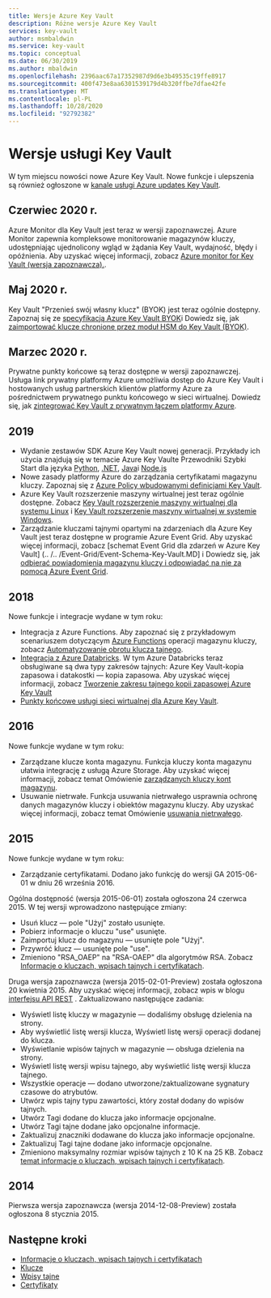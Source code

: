 ```yaml
---
title: Wersje Azure Key Vault
description: Różne wersje Azure Key Vault
services: key-vault
author: msmbaldwin
ms.service: key-vault
ms.topic: conceptual
ms.date: 06/30/2019
ms.author: mbaldwin
ms.openlocfilehash: 2396aac67a17352987d9d6e3b49535c19ffe8917
ms.sourcegitcommit: 400f473e8aa6301539179d4b320ffbe7dfae42fe
ms.translationtype: MT
ms.contentlocale: pl-PL
ms.lasthandoff: 10/28/2020
ms.locfileid: "92792382"
---
```

# <a name="key-vault-versions"></a>Wersje usługi Key Vault

W tym miejscu nowości nowe Azure Key Vault. Nowe funkcje i ulepszenia są również ogłoszone w [kanale usługi Azure updates Key Vault](https://azure.microsoft.com/updates/?category=security&query=Key%20vault).

## <a name="june-2020"></a>Czerwiec 2020 r.

Azure Monitor dla Key Vault jest teraz w wersji zapoznawczej.  Azure Monitor zapewnia kompleksowe monitorowanie magazynów kluczy, udostępniając ujednolicony wgląd w żądania Key Vault, wydajność, błędy i opóźnienia. Aby uzyskać więcej informacji, zobacz [Azure monitor for Key Vault (wersja zapoznawcza).](../../azure-monitor/insights/key-vault-insights-overview.md).

## <a name="may-2020"></a>Maj 2020 r.

Key Vault "Przenieś swój własny klucz" (BYOK) jest teraz ogólnie dostępny. Zapoznaj się ze [specyfikacją Azure Key Vault BYOK](../keys/byok-specification.md)i Dowiedz się, jak [zaimportować klucze chronione przez moduł HSM do Key Vault (BYOK)](../keys/hsm-protected-keys-byok.md).

## <a name="march-2020"></a>Marzec 2020 r.

Prywatne punkty końcowe są teraz dostępne w wersji zapoznawczej. Usługa link prywatny platformy Azure umożliwia dostęp do Azure Key Vault i hostowanych usług partnerskich klientów platformy Azure za pośrednictwem prywatnego punktu końcowego w sieci wirtualnej.  Dowiedz się, jak [zintegrować Key Vault z prywatnym łączem platformy Azure](private-link-service.md).

## <a name="2019"></a>2019

- Wydanie zestawów SDK Azure Key Vault nowej generacji. Przykłady ich użycia znajdują się w temacie Azure Key Vaulte Przewodniki Szybki Start dla języka [Python](../secrets/quick-create-python.md), [.NET](../secrets/quick-create-net.md), [Java](../secrets/quick-create-java.md)i [Node.js](../secrets/quick-create-node.md)
- Nowe zasady platformy Azure do zarządzania certyfikatami magazynu kluczy. Zapoznaj się z [Azure Policy wbudowanymi definicjami Key Vault](../policy-reference.md).
- Azure Key Vault rozszerzenie maszyny wirtualnej jest teraz ogólnie dostępne.  Zobacz [Key Vault rozszerzenie maszyny wirtualnej dla systemu Linux](../../virtual-machines/extensions/key-vault-linux.md) i [Key Vault rozszerzenie maszyny wirtualnej w systemie Windows](../../virtual-machines/extensions/key-vault-windows.md).
- Zarządzanie kluczami tajnymi opartymi na zdarzeniach dla Azure Key Vault jest teraz dostępne w programie Azure Event Grid. Aby uzyskać więcej informacji, zobacz [schemat Event Grid dla zdarzeń w Azure Key Vault] (.. /.. /Event-Grid/Event-Schema-Key-Vault.MD] i Dowiedz się, jak [odbierać powiadomienia magazynu kluczy i odpowiadać na nie za pomocą Azure Event Grid](event-grid-tutorial.md).

## <a name="2018"></a>2018

Nowe funkcje i integracje wydane w tym roku:

- Integracja z Azure Functions. Aby zapoznać się z przykładowym scenariuszem dotyczącym [Azure Functions](../../azure-functions/index.yml) operacji magazynu kluczy, zobacz [Automatyzowanie obrotu klucza tajnego](../secrets/tutorial-rotation.md). 
- [Integracja z Azure Databricks](/azure/databricks/scenarios/store-secrets-azure-key-vault). W tym Azure Databricks teraz obsługiwane są dwa typy zakresów tajnych: Azure Key Vault-kopia zapasowa i datakostki — kopia zapasowa. Aby uzyskać więcej informacji, zobacz [Tworzenie zakresu tajnego kopii zapasowej Azure Key Vault](/azure/databricks/security/secrets/secret-scopes#--create-an-azure-key-vault-backed-secret-scope)
- [Punkty końcowe usługi sieci wirtualnej dla Azure Key Vault](overview-vnet-service-endpoints.md).

## <a name="2016"></a>2016

Nowe funkcje wydane w tym roku:

- Zarządzane klucze konta magazynu. Funkcja kluczy konta magazynu ułatwia integrację z usługą Azure Storage. Aby uzyskać więcej informacji, zobacz temat Omówienie [zarządzanych kluczy kont magazynu](../secrets/overview-storage-keys.md).
- Usuwanie nietrwałe. Funkcja usuwania nietrwałego usprawnia ochronę danych magazynów kluczy i obiektów magazynu kluczy. Aby uzyskać więcej informacji, zobacz temat Omówienie [usuwania nietrwałego](./soft-delete-overview.md).

## <a name="2015"></a>2015

Nowe funkcje wydane w tym roku:
- Zarządzanie certyfikatami. Dodano jako funkcję do wersji GA 2015-06-01 w dniu 26 września 2016.

Ogólna dostępność (wersja 2015-06-01) została ogłoszona 24 czerwca 2015. W tej wersji wprowadzono następujące zmiany: 
- Usuń klucz — pole "Użyj" zostało usunięte.
- Pobierz informacje o kluczu "use" usunięte.
- Zaimportuj klucz do magazynu — usunięte pole "Użyj".
- Przywróć klucz — usunięte pole "use".     
- Zmieniono "RSA_OAEP" na "RSA-OAEP" dla algorytmów RSA. Zobacz [Informacje o kluczach, wpisach tajnych i certyfikatach](about-keys-secrets-certificates.md).    
 
Druga wersja zapoznawcza (wersja 2015-02-01-Preview) została ogłoszona 20 kwietnia 2015. Aby uzyskać więcej informacji, zobacz wpis w blogu [interfejsu API REST](/archive/blogs/kv/rest-api-update) . Zaktualizowano następujące zadania:
 
- Wyświetl listę kluczy w magazynie — dodaliśmy obsługę dzielenia na strony.
- Aby wyświetlić listę wersji klucza, Wyświetl listę wersji operacji dodanej do klucza.  
- Wyświetlanie wpisów tajnych w magazynie — obsługa dzielenia na strony.
- Wyświetl listę wersji wpisu tajnego, aby wyświetlić listę wersji klucza tajnego.  
- Wszystkie operacje — dodano utworzone/zaktualizowane sygnatury czasowe do atrybutów.  
- Utwórz wpis tajny typu zawartości, który został dodany do wpisów tajnych.
- Utwórz Tagi dodane do klucza jako informacje opcjonalne.
- Utwórz Tagi tajne dodane jako opcjonalne informacje.
- Zaktualizuj znaczniki dodawane do klucza jako informacje opcjonalne.
- Zaktualizuj Tagi tajne dodane jako informacje opcjonalne.
- Zmieniono maksymalny rozmiar wpisów tajnych z 10 K na 25 KB. Zobacz [temat informacje o kluczach, wpisach tajnych i certyfikatach](about-keys-secrets-certificates.md).    
 
## <a name="2014"></a>2014
 
Pierwsza wersja zapoznawcza (wersja 2014-12-08-Preview) została ogłoszona 8 stycznia 2015.  
 
## <a name="next-steps"></a>Następne kroki

- [Informacje o kluczach, wpisach tajnych i certyfikatach](about-keys-secrets-certificates.md)
- [Klucze](../keys/index.yml)
- [Wpisy tajne](../secrets/index.yml)
- [Certyfikaty](../certificates/index.yml)